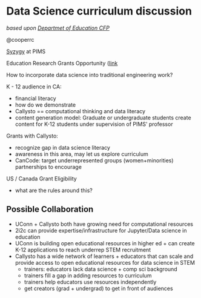 # Data Science curriculum discussion
_based upon [Departmet of Education CFP](https://ies.ed.gov/funding/pdf/2022_84305A.pdf)_

@cooperrc 

[Syzygy](https://intro.syzygy.ca/introduction/) at PIMS

Education Research Grants Opportunity ([link](https://ies.ed.gov/funding/pdf/2022_84305A.pdf)

How to incorporate data science into traditional engineering work?

K - 12 audience in CA:
- financial literacy
- how do we demonstrate
- Callysto == computational thinking and data literacy
- content generation model: Graduate or undergraduate students create content for K-12 students under supervision of PIMS' professor

Grants with Callysto:
- recognize gap in data science literacy
- awareness in this area, may let us explore curriculum 
- CanCode: target underrepresented groups (women+minorities) partnerships to encourage 

US / Canada Grant Eligibility
- what are the rules around this?

## Possible Collaboration

- UConn + Callysto both have growing need for computational resources
- 2i2c can provide expertise/infrastructure for Jupyter/Data science in education
- UConn is building open educational resources in higher ed + can create K-12 applications to reach underrep STEM recruitment
- Callysto has a wide network of learners + educators that can scale and provide access to open educational resources for data science in STEM
    - trainers: educators lack data science + comp sci background
    - trainers fill a gap in adding resources to curriculum
    - trainers help educators use resources independently
    - get creators (grad + undergrad) to get in front of audiences